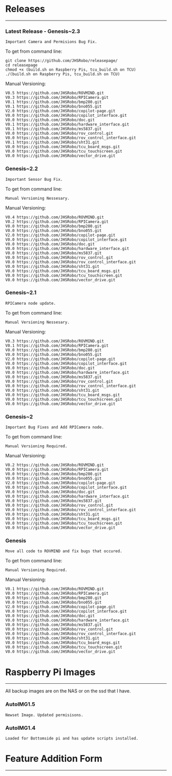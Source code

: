 # Releases

-----------------------------

### Latest Release - Genesis~2.3

    Important Camera and Permisions Bug Fix.

To get from command line:

    git clone https://github.com/JHSRobo/releasepage/
    cd releasepage
    chmod +x (build.sh on Raspberry Pis, tcu_build.sh on TCU)
    ./(build.sh on Raspberry Pis, tcu_build.sh on TCU)
    
Manual Versioning:

    V0.5 https://github.com/JHSRobo/ROVMIND.git
    V0.3 https://github.com/JHSRobo/RPICamera.git
    V0.1 https://github.com/JHSRobo/bmp280.git
    V0.1 https://github.com/JHSRobo/bno055.git
    V2.0 https://github.com/JHSRobo/copilot-page.git
    V0.0 https://github.com/JHSRobo/copilot_interface.git
    V0.0 https://github.com/JHSRobo/doc.git
    V0.1 https://github.com/JHSRobo/hardware_interface.git
    V0.1 https://github.com/JHSRobo/ms5837.git
    V0.0 https://github.com/JHSRobo/rov_control.git
    V0.0 https://github.com/JHSRobo/rov_control_interface.git
    V0.1 https://github.com/JHSRobo/sht31.git
    V0.0 https://github.com/JHSRobo/tcu_board_msgs.git
    V0.0 https://github.com/JHSRobo/tcu_touchscreen.git
    V0.0 https://github.com/JHSRobo/vector_drive.git

### Genesis~2.2

    Important Sensor Bug Fix.

To get from command line:

    Manual Versioning Nessesary.
    
Manual Versioning:

    V0.4 https://github.com/JHSRobo/ROVMIND.git
    V0.2 https://github.com/JHSRobo/RPICamera.git
    V0.0 https://github.com/JHSRobo/bmp280.git
    V0.0 https://github.com/JHSRobo/bno055.git
    V2.0 https://github.com/JHSRobo/copilot-page.git
    V0.0 https://github.com/JHSRobo/copilot_interface.git
    V0.0 https://github.com/JHSRobo/doc.git
    V0.0 https://github.com/JHSRobo/hardware_interface.git
    V0.0 https://github.com/JHSRobo/ms5837.git
    V0.0 https://github.com/JHSRobo/rov_control.git
    V0.0 https://github.com/JHSRobo/rov_control_interface.git
    V0.0 https://github.com/JHSRobo/sht31.git
    V0.0 https://github.com/JHSRobo/tcu_board_msgs.git
    V0.0 https://github.com/JHSRobo/tcu_touchscreen.git
    V0.0 https://github.com/JHSRobo/vector_drive.git

### Genesis~2.1

    RPICamera node update.

To get from command line:

    Manual Versioning Nessesary.
    
Manual Versioning:

    V0.3 https://github.com/JHSRobo/ROVMIND.git
    V0.1 https://github.com/JHSRobo/RPICamera.git
    V0.0 https://github.com/JHSRobo/bmp280.git
    V0.0 https://github.com/JHSRobo/bno055.git
    V2.0 https://github.com/JHSRobo/copilot-page.git
    V0.0 https://github.com/JHSRobo/copilot_interface.git
    V0.0 https://github.com/JHSRobo/doc.git
    V0.0 https://github.com/JHSRobo/hardware_interface.git
    V0.0 https://github.com/JHSRobo/ms5837.git
    V0.0 https://github.com/JHSRobo/rov_control.git
    V0.0 https://github.com/JHSRobo/rov_control_interface.git
    V0.0 https://github.com/JHSRobo/sht31.git
    V0.0 https://github.com/JHSRobo/tcu_board_msgs.git
    V0.0 https://github.com/JHSRobo/tcu_touchscreen.git
    V0.0 https://github.com/JHSRobo/vector_drive.git

### Genesis~2

    Important Bug Fixes and Add RPICamera node.

To get from command line:

    Manual Versioning Required.
    
Manual Versioning:

    V0.2 https://github.com/JHSRobo/ROVMIND.git
    V0.0 https://github.com/JHSRobo/RPICamera.git
    V0.0 https://github.com/JHSRobo/bmp280.git
    V0.0 https://github.com/JHSRobo/bno055.git
    V2.0 https://github.com/JHSRobo/copilot-page.git
    V0.0 https://github.com/JHSRobo/copilot_interface.git
    V0.0 https://github.com/JHSRobo/doc.git
    V0.0 https://github.com/JHSRobo/hardware_interface.git
    V0.0 https://github.com/JHSRobo/ms5837.git
    V0.0 https://github.com/JHSRobo/rov_control.git
    V0.0 https://github.com/JHSRobo/rov_control_interface.git
    V0.0 https://github.com/JHSRobo/sht31.git
    V0.0 https://github.com/JHSRobo/tcu_board_msgs.git
    V0.0 https://github.com/JHSRobo/tcu_touchscreen.git
    V0.0 https://github.com/JHSRobo/vector_drive.git
    
### Genesis

    Move all code to ROVMIND and fix bugs that occured.

To get from command line:

    Manual Versioning Required.
    
Manual Versioning:

    V0.1 https://github.com/JHSRobo/ROVMIND.git
    V0.0 https://github.com/JHSRobo/RPICamera.git
    V0.0 https://github.com/JHSRobo/bmp280.git
    V0.0 https://github.com/JHSRobo/bno055.git
    V2.0 https://github.com/JHSRobo/copilot-page.git
    V0.0 https://github.com/JHSRobo/copilot_interface.git
    V0.0 https://github.com/JHSRobo/doc.git
    V0.0 https://github.com/JHSRobo/hardware_interface.git
    V0.0 https://github.com/JHSRobo/ms5837.git
    V0.0 https://github.com/JHSRobo/rov_control.git
    V0.0 https://github.com/JHSRobo/rov_control_interface.git
    V0.0 https://github.com/JHSRobo/sht31.git
    V0.0 https://github.com/JHSRobo/tcu_board_msgs.git
    V0.0 https://github.com/JHSRobo/tcu_touchscreen.git
    V0.0 https://github.com/JHSRobo/vector_drive.git

# Raspberry Pi Images

--------------------------------

All backup images are on the NAS or on the ssd that I have.

 ### AutoIMG1.5

    Newset Image. Updated permisisons.
    
 ### AutoIMG1.4

    Loaded for Bottomside pi and has update scripts installed.

# Feature Addition Form

--------------------------------
